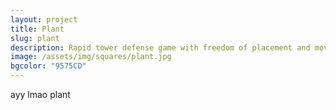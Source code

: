 ```yaml
---
layout: project
title: Plant
slug: plant
description: Rapid tower defense game with freedom of placement and movement. Currently in development!
image: /assets/img/squares/plant.jpg
bgcolor: "9575CD"
---
```


ayy lmao plant
